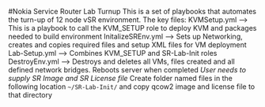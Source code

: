 #Nokia Service Router Lab Turnup
This is a set of playbooks that automates the turn-up of 12 node vSR environment.
The key files:
KVMSetup.yml --> This is a playbook to call the KVM_SETUP role to deploy KVM and packages needed to build environment
InitalizeSREnv.yml --> Sets up Networking, creates and copies required files and setup XML files for VM deployment
Lab-Setup.yml --> Combines KVM_SETUP and SR-Lab-Init roles
DestroyEnv.yml --> Destroys and deletes all VMs, files created and all defined network bridges.  Reboots server when completed
*User needs to supply SR Image and SR License file* 
Create folder named files in the following location `~/SR-Lab-Init/` and copy qcow2 image and license file to that directory